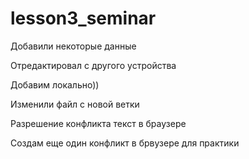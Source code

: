 ﻿# lesson3_seminar

Добавили некоторые данные

Отредактировал с другого устройства

Добавим локально))

Изменили файл с новой ветки 

Разрешение конфликта текст в браузере

Создам еще один конфликт в брвузере для практики
